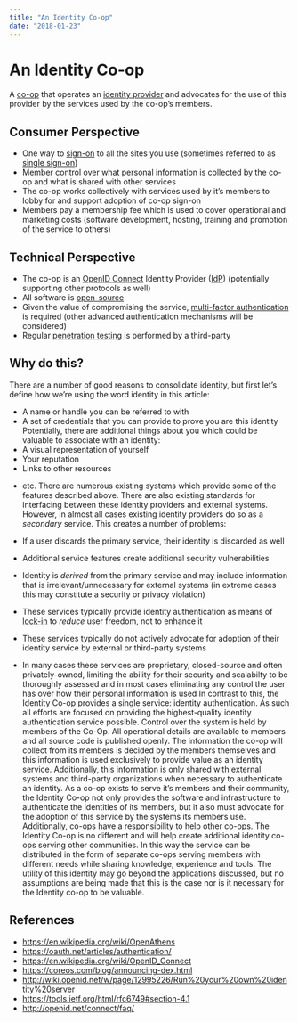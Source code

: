 ```yaml
---
title: "An Identity Co-op"
date: "2018-01-23"
---
```


<div class="content">
<h1 id="an-identity-co-op">An Identity Co-op</h1>
<p>A <a href="https://en.wikipedia.org/wiki/Cooperative" target="_blank">co-op</a> that operates an <a href="https://en.wikipedia.org/wiki/Identity_provider" target="_blank">identity provider</a> and advocates for the use of this provider by the services used by the co-op’s members.</p>
<h2 id="consumer-perspective">Consumer Perspective</h2>
<ul>
<li>One way to <a href="https://en.wikipedia.org/wiki/Login" target="_blank">sign-on</a> to all the sites you use (sometimes referred to as <a href="https://en.wikipedia.org/wiki/Single_sign-on" target="_blank">single sign-on</a>)</li>
<li>Member control over what personal information is collected by the co-op and what is shared with other services</li>
<li>The co-op works collectively with services used by it’s members to lobby for and support adoption of co-op sign-on</li>
<li>Members pay a membership fee which is used to cover operational and marketing costs (software development, hosting, training and promotion of the service to others)</li>
</ul>
<h2 id="technical-perspective">Technical Perspective</h2>
<ul>
<li>The co-op is an <a href="https://en.wikipedia.org/wiki/OpenID_Connect" target="_blank">OpenID Connect</a> Identity Provider (<a href="https://en.wikipedia.org/wiki/Identity_provider" target="_blank">IdP</a>) (potentially supporting other protocols as well)</li>
<li>All software is <a href="https://en.wikipedia.org/wiki/Open-source_model" target="_blank">open-source</a></li>
<li>Given the value of compromising the service, <a href="https://en.wikipedia.org/wiki/Multi-factor_authentication" target="_blank">multi-factor authentication</a> is required (other advanced authentication mechanisms will be considered)</li>
<li>Regular <a href="https://en.wikipedia.org/wiki/Penetration_test" target="_blank">penetration testing</a> is performed by a third-party</li>
</ul>
<h2 id="why-do-this">Why do this?</h2>
<p>There are a number of good reasons to consolidate identity, but first let’s define how we’re using the word identity in this article:</p>
<ul>
<li>A name or handle you can be referred to with</li>
<li>A set of credentials that you can provide to prove you are this identity
Potentially, there are additional things about you which could be valuable to associate with an identity:</li>
<li>A visual representation of yourself</li>
<li>Your reputation</li>
<li>Links to other resources</li>
<li><p>etc.
There are numerous existing systems which provide some of the features described above. There are also existing standards for interfacing between these identity providers and external systems. However, in almost all cases existing identity providers do so as a <em>secondary</em> service. This creates a number of problems:</p></li>
<li><p>If a user discards the primary service, their identity is discarded as well</p></li>
<li><p>Additional service features create additional security vulnerabilities</p></li>
<li><p>Identity is <em>derived</em> from the primary service and may include information that is irrelevant/unnecessary for external systems (in extreme cases this may constitute a security or privacy violation)</p></li>
<li><p>These services typically provide identity authentication as means of <a href="https://en.wikipedia.org/wiki/Vendor_lock-in" target="_blank">lock-in</a> to <em>reduce</em> user freedom, not to enhance it</p></li>
<li><p>These services typically do not actively advocate for adoption of their identity service by external or third-party systems</p></li>
<li><p>In many cases these services are proprietary, closed-source and often privately-owned, limiting the ability for their security and scalabilty to be thoroughly assessed and in most cases eliminating any control the user has over how their personal information is used
In contrast to this, the Identity Co-op provides a single service: identity authentication. As such all efforts are focused on providing the highest-quality identity authentication service possible. Control over the system is held by members of the Co-Op. All operational details are available to members and all source code is published openly. The information the co-op will collect from its members is decided by the members themselves and this information is used exclusively to provide value as an identity service. Additionally, this information is only shared with external systems and third-party organizations when necessary to authenticate an identity. As a co-op exists to serve it’s members and their community, the Identity Co-op not only provides the software and infrastructure to authenticate the identities of its members, but it also must advocate for the adoption of this service by the systems its members use. Additionally, co-ops have a responsibility to help other co-ops. The Identity Co-op is no different and will help create additional identity co-ops serving other communities. In this way the service can be distributed in the form of separate co-ops serving members with different needs while sharing knowledge, experience and tools. The utility of this identity may go beyond the applications discussed, but no assumptions are being made that this is the case nor is it necessary for the Identity co-op to be valuable.</p></li>
</ul>
<h2 id="references">References</h2>
<ul>
<li><a href="https://en.wikipedia.org/wiki/OpenAthens" target="_blank">https://en.wikipedia.org/wiki/OpenAthens</a></li>
<li><a href="https://oauth.net/articles/authentication/" target="_blank">https://oauth.net/articles/authentication/</a></li>
<li><a href="https://en.wikipedia.org/wiki/OpenID_Connect" target="_blank">https://en.wikipedia.org/wiki/OpenID_Connect</a></li>
<li><a href="https://coreos.com/blog/announcing-dex.html" target="_blank">https://coreos.com/blog/announcing-dex.html</a></li>
<li><a href="http://wiki.openid.net/w/page/12995226/Run%20your%20own%20identity%20server" target="_blank">http://wiki.openid.net/w/page/12995226/Run%20your%20own%20identity%20server</a></li>
<li><a href="https://tools.ietf.org/html/rfc6749#section-4.1" target="_blank">https://tools.ietf.org/html/rfc6749#section-4.1</a></li>
<li><a href="http://openid.net/connect/faq/" target="_blank">http://openid.net/connect/faq/</a></li>
</ul>
</div>

